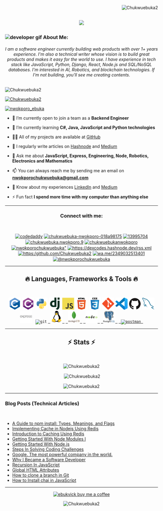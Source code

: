 <!-- <h1 align="center">Hi 👋, I,m Chukwuebuka Victor</h1>
 -->
<img align="right" src="https://visitor-badge.laobi.icu/badge?page_id=Chukwuebuka2/Chukwuebuka2" alt="Chukwuebuka2"> 

<h1 align="center">
  <a href="https://git.io/typing-svg">
    <img src="https://readme-typing-svg.herokuapp.com/?lines=This+is+Chukwuebuka;Nice+to+meet+you+%F0%9F%91%8B&center=true&size=30">
  </a>
</h1>

###  <img src="https://github.com/HalemoGPA/HalemoGPA/blob/main/images/Developer.gif" alt="developer gif"  height="45px">  About Me:

<h6 align="center">I am a software engineer currently building web products with over 1+ years experience. I'm also a technical writer whose vision is to build great products and makes it easy for the world to use. I have experience in tech stack like JavaScript, Python, Django, React, Node.js and SQL/NoSQL databases. I'm interested in AI, Robotics, and blockchain technologies. If I'm not building, you'll see me creating contents.</h6>

<p align="left"> <img src="https://komarev.com/ghpvc/?username=Chukwuebuka2&label=Profile%20views&color=0e75b6&style=plastic" alt="Chukwuebuka2" /> </p>

<p align="left"> <a href="https://github.com/ryo-ma/github-profile-trophy"><img src="https://github-profile-trophy.vercel.app/?username=Chukwuebuka2" alt="Chukwuebuka2" /></a> </p>


<p align="left"> <a href="https://twitter.com/nwokporo_ebuka" target="blank"><img src="https://img.shields.io/twitter/follow/nwokporo_ebuka?logo=twitter&style=for-the-badge" alt="nwokporo_ebuka"/></a> </p>

- 🔭 I’m currently open to join a team as a **Backend Engineer**

- 🌱 I’m currently learning **C#, Java, JavaScript and Python technologies**

- 👨‍💻 All of my projects are available at [GitHub](https://github.com/Chukwuebuka2)

- 📝 I regularly write articles on [Hashnode](https://codedaddy.hashnode.dev/) and [Medium](https://medium.com/@nwokporochukwuebuka)

- 💬 Ask me about **JavaScript, Express, Engineering, Node, Robotics, Electronics and Mathematics**

- 📫 You can always reach me by sending me an email on **nwokporochukwuebuka@gmail.com**

- 📄 Know about my experiences [LinkedIn](https://www.linkedin.com/in/chukwuebuka-nwokporo-018a98175/) and [Medium](https://medium.com/@nwokporochukwuebuka)

- ⚡ Fun fact **I spend more time with my computer than anything else**

<hr>
<h3 align="center">Connect with me:</h3><br>
<p align="center">
<a href="https://twitter.com/nwokporo_ebuka" target="blank"><img align="center" src="https://raw.githubusercontent.com/rahuldkjain/github-profile-readme-generator/master/src/images/icons/Social/twitter.svg" alt="codedaddy" height="30" width="40" /></a>
<a href="https://www.linkedin.com/in/chukwuebuka-nwokporo-018a98175/" target="blank"><img align="center" src="https://raw.githubusercontent.com/rahuldkjain/github-profile-readme-generator/master/src/images/icons/Social/linked-in-alt.svg" alt="chukwuebuka-nwokporo-018a98175" height="30" width="40" /></a>
<a href="https://stackoverflow.com/users/13995704/chukwuebuka" target="blank"><img align="center" src="https://raw.githubusercontent.com/rahuldkjain/github-profile-readme-generator/master/src/images/icons/Social/stack-overflow.svg" alt="13995704" height="30" width="40" /></a>
<a href=https://fb.com/chukwuebuka.nwokporo.9" target="blank"><img align="center" src="https://raw.githubusercontent.com/rahuldkjain/github-profile-readme-generator/master/src/images/icons/Social/facebook.svg" alt="chukwuebuka.nwokporo.9" height="30" width="40" /></a>
<a href="https://www.instagram.com/chukwuebukanwokporo/" target="blank"><img align="center" src="https://raw.githubusercontent.com/rahuldkjain/github-profile-readme-generator/master/src/images/icons/Social/instagram.svg" alt="chukwuebukanwokporo" height="30" width="40" /></a>
<a href="https://medium.com/@nwokporochukwuebuka" target="blank"><img align="center" src="https://raw.githubusercontent.com/rahuldkjain/github-profile-readme-generator/master/src/images/icons/Social/medium.svg" alt=nwokporochukwuebuka" height="30" width="40" /></a>
<a href="https://codedaddy.hashnode.dev/rss.xml" target="blank"><img align="center" src="https://raw.githubusercontent.com/rahuldkjain/github-profile-readme-generator/master/src/images/icons/Social/rss.svg" alt="https://dexcodes.hashnode.dev/rss.xml" height="30" width="40" /></a>
<a href="https://github.com/Chukwuebuka2" target="blank"><img align="center" src="https://raw.githubusercontent.com/rahuldkjain/github-profile-readme-generator/master/src/images/icons/Social/github.svg" alt="https:/github.com/Chukwuebuka2" height="30" width="40" /></a>
<a href="wa.me/2349032513401" target="blank"><img align="center" src="https://raw.githubusercontent.com/rahuldkjain/github-profile-readme-generator/master/src/images/icons/Social/whatsapp.svg" alt="wa.me/2349032513401" height="30" width="40" /></a>
<a href="https://www.youtube.com/@nwokporochukwuebuka" target="blank"><img align="center" src="https://raw.githubusercontent.com/rahuldkjain/github-profile-readme-generator/master/src/images/icons/Social/youtube.svg" alt="@nwokporochukwuebuka" height="30" width="40" /></a>
</p>

<hr>
<h2 align="center">🔥 Languages, Frameworks & Tools 🔥</h2><br>
<p align="center">
  <code><img title="C" height="40" src="https://raw.githubusercontent.com/devicons/devicon/master/icons/c/c-original.svg"></code>
  <code><img title="C#" height="40" src="https://raw.githubusercontent.com/devicons/devicon/master/icons/csharp/csharp-original.svg"></code>
  <code><img title="Python" height="40" src="https://raw.githubusercontent.com/devicons/devicon/master/icons/python/python-original.svg"></code>
  <code><img title="Django" height="40" src="https://raw.githubusercontent.com/devicons/devicon/master/icons/django/django-plain.svg"></code>
  <code><img title="Javascript" height="40" src="https://raw.githubusercontent.com/devicons/devicon/master/icons/javascript/javascript-original.svg"></code>
  <code><img title="HTML5" height="40" src="https://raw.githubusercontent.com/devicons/devicon/master/icons/html5/html5-original-wordmark.svg"></code>
  <code><img title="CSS" height="40" src="https://raw.githubusercontent.com/devicons/devicon/master/icons/css3/css3-original-wordmark.svg"></code>
  <code><img title="Git" height="40" src="https://raw.githubusercontent.com/devicons/devicon/master/icons/git/git-original.svg"></code>
  <code><img title="Visual Studio Code" height="40" src="https://raw.githubusercontent.com/devicons/devicon/master/icons/vscode/vscode-original.svg"></code>
  <code><img title="GitHub" height="40" src="https://raw.githubusercontent.com/devicons/devicon/master/icons/github/github-original.svg"></code>
  <code><img title="MySQL" height="40" src="https://raw.githubusercontent.com/devicons/devicon/master/icons/mysql/mysql-original.svg"></code>
  <code><img src="https://raw.githubusercontent.com/devicons/devicon/master/icons/express/express-original-wordmark.svg" alt="express" height="40" title="Express"/> </code>
  <code><img src="https://www.vectorlogo.zone/logos/git-scm/git-scm-icon.svg" alt="git" height="40"/></code>
  <code><a href="https://www.linux.org/" target="_blank"> <img src="https://raw.githubusercontent.com/devicons/devicon/master/icons/linux/linux-original.svg" alt="linux" height="40"/> </a></code>
  <code><a href="https://www.mongodb.com/" target="_blank"> <img src="https://raw.githubusercontent.com/devicons/devicon/master/icons/mongodb/mongodb-original-wordmark.svg" alt="mongodb" height="40"/> </a></code>
  <code><a href="https://nodejs.org" target="_blank"> <img src="https://raw.githubusercontent.com/devicons/devicon/master/icons/nodejs/nodejs-original-wordmark.svg" alt="nodejs" height="40"/> </a></code>
  <code><a href="https://www.postgresql.org" target="_blank"> <img src="https://raw.githubusercontent.com/devicons/devicon/master/icons/postgresql/postgresql-original-wordmark.svg" alt="postgresql" height="40"/> </a></code>
  <code><a href="https://postman.com" target="_blank"> <img src="https://www.vectorlogo.zone/logos/getpostman/getpostman-icon.svg" alt="postman" height="40"/> </a></code>
</p>
<hr>

<h2 align="center">⚡ Stats ⚡</h2>
<br>

<p align="center"><img align="center" src="https://github-readme-stats.vercel.app/api/top-langs?username=Chukwuebuka2&show_icons=true&theme=dracula&locale=en&layout=compact" alt="Chukwuebuka2" /></p>

<p align="center">&nbsp;<img align="center" src="https://github-readme-stats.vercel.app/api?username=Chukwuebuka2&show_icons=true&theme=dracula&locale=en" alt="Chukwuebuka2" /></p>

<p align="center"><img align="center" src="https://github-readme-streak-stats.herokuapp.com/?user=Chukwuebuka2&theme=dark" alt="Chukwuebuka2" /></p>

<hr>

### Blog Posts (Technical Articles)

<br>

<!-- BLOG-POST-LIST:START -->
- [A Guide to npm install: Types, Meanings, and Flags](https://codedaddy.hashnode.dev/a-guide-to-npm-install-types-meanings-and-flags)
- [Implementing Cache in Nodejs Using Redis](https://codedaddy.hashnode.dev/implementing-cache-in-nodejs-using-redis)
- [Introduction to Caching Using Redis](https://codedaddy.hashnode.dev/introduction-caching-using-redis)
- [Getting Started With Node Modules I](https://codedaddy.hashnode.dev/getting-started-with-node-modules-i)
- [Getting Started With Node.js](https://codedaddy.hashnode.dev/getting-started-with-nodejs)
- [Steps In Solving Coding Challenges](https://codedaddy.hashnode.dev/steps-in-solving-coding-challenges)
- [Google. The most powerful company in the world.](https://codedaddy.hashnode.dev/what-company-inspires-you-and-why)
- [Why I Became a Software Developer](https://codedaddy.hashnode.dev/why-i-became-a-software-developer)
- [Recursion In JavaScript](https://codedaddy.hashnode.dev/recursion-in-javascript)
- [Global HTML Attributes](https://codedaddy.hashnode.dev/global-html-attributes)
- [How to clone a branch in Git](https://www.educative.io/answers/how-to-clone-a-branch-in-git)
- [How to Install chai in JavaScript](https://www.educative.io/answers/how-to-install-chai-in-javascript)
<!-- BLOG-POST-LIST:END -->

<hr>
<p align="center">
  <a href="https://www.buymeacoffee.com/ebukvick" target="_blank" ><img src="https://www.buymeacoffee.com/assets/img/custom_images/orange_img.png" alt="ebukvick buy me a coffee" width="230"></a>
</p>

<p  align="center">
<img src="https://visitor-badge.laobi.icu/badge?page_id=Chukwuebuka2/Chukwuebuka2" alt="Chukwuebuka2"/>       
</p>

<!---
Chukwuebuka2/Chukwuebuka2 is a ✨ special ✨ repository because its `README.md` (this file) appears on your GitHub profile.
You can click the Preview link to take a look at your changes.
--->
